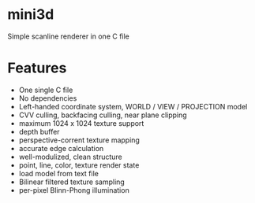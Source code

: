 # mini3d
Simple scanline renderer in one C file

Features
===
* One single C file
* No dependencies
* Left-handed coordinate system, WORLD / VIEW / PROJECTION model
* CVV culling, backfacing culling, near plane clipping
* maximum 1024 x 1024 texture support
* depth buffer
* perspective-corrent texture mapping
* accurate edge calculation
* well-modulized, clean structure
* point, line, color, texture render state
* load model from text file
* Bilinear filtered texture sampling
* per-pixel Blinn-Phong illumination